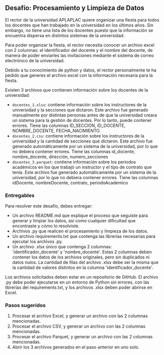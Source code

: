 ## Desafío: Procesamiento y Limpieza de Datos

El rector de la universidad APLAPLAC quiere organizar una fiesta para todos los docentes que han trabajado en la universidad en los últimos años. Sin embargo, no tiene una lista de los docentes puesto que la información se encuentra dispersa en distintos sistemas de la universidad. 

Para poder organizar la fiesta, el rector necesita conocer un archivo excel con 2 columnas:  el identificador del docente y el nombre del docente, de manera de poder enviarles las invitaciones mediante el sistema de correo electrónico de la universidad. 

Debido a tu conocimiento de python y datos, el rector personalmente te ha pedido que generes el archivo excel con la información necesaria para la fiesta.

Existen 3 archivos que contienen información sobre los docentes de la universidad:

- `docentes_1.xlsx`: contiene información sobre los instructores de la universidad y la secciones que dictaron. Este archivo fue generado manualmente por distintas personas antes de que la universidad creara un sistema para la gestión de docentes. Por lo tanto, puede contener errores. Tiene las columnas ID_SECCION, ID_DOCENTE, NOMBRE_DOCENTE, FECHA_NACIMIENTO.
- `docentes_2.csv`: contiene información sobre los instructores de la universidad y la cantidad de secciones que dictaron. Este archivo fue generado automáticamente por un sistema de la universidad, por lo que no debiera contener errores. Tiene las columnas id_docente, nombre_docente, dirección, numero_secciones
- `docentes_3.parquet`: contiene información sobre los periodos académicos en los que trabajó un instructor y el tipo de contrato que tenía. Este archivo fue generado automáticamente por un sistema de la universidad, por lo que no debiera contener errores. Tiene las columnas idDocente, nombreDocente, contrato, periodoAcademico

### Entregables
Para resolver este desafío, debes entregar:
- Un archivo README.md que explique el proceso que seguiste para generar y limpiar los datos, así como cualquier dificultad que encontraste y cómo lo resolviste.
- Archivos .py que realicen el procesamiento y limpieza de los datos.
- Un archivo requirements.txt que contenga las librerías necesarias para ejecutar los archivos .py.
- Un archivo .xlsx único que contenga 2 columnas: 'identificador_docente' y 'nombre_docente'. Estas 2 columnas deben contener los datos de los archivos originales, pero sin duplicados ni datos nulos. La cantidad de filas del archivo .xlsx debe ser la misma que la cantidad de valores distintos en la columna 'identificador_docente'.

Los archivos solicitados deben estar en un repositorio de GitHub. El archivo .py debe poder ejecutarse en un entorno de Python sin errores, con las librerías del requirements.txt, y los archivos .xlsx deben poder abrirse en Excel.

### Pasos sugeridos
1. Procesar el archivo Excel, y generar un archivo con las 2 columnas mencionadas.
2. Procesar el archivo CSV, y generar un archivo con las 2 columnas mencionadas.
3. Procesar el archivo Parquet, y generar un archivo con las 2 columnas mencionadas.
4. Abrir los 3 archivos generados en el paso anterior en uno solo.
